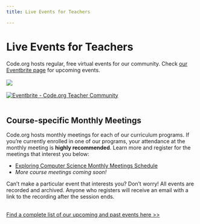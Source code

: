 ```yaml
---
title: Live Events for Teachers

---
```


# Live Events for Teachers

Code.org hosts regular, free virtual events for our community. Check [our Eventbrite page](http://www.eventbrite.com/o/codeorg-teacher-community-8317327577) for upcoming events.
<br><br>
<img src="/images/sotm31.jpg" width=“80%”/>
<br><br>
<a href="http://www.eventbrite.com/o/codeorg-teacher-community-8317327577" target="_blank"><img src="https://www.eventbrite.com/custombutton?eid=17789364468" alt="Eventbrite - Code.org Teacher Community" /></a>
<br><br>

## Course-specific Monthly Meetings

Code.org hosts monthly meetings for each of our curriculum programs. If you’re currently enrolled in one of our programs, your attendance at the monthly meeting is **highly recommended**. Learn more and register for the meetings that interest you below:

- [Exploring Computer Science Monthly Meetings Schedule](/educate/ecs-201516meetings)
- *More course meetings coming soon!*

Can’t make a particular event that interests you? Don’t worry! All events are recorded and archived. Anyone who registers will receive an email with a link to the recording after the session ends.
<br><br>
<p><a href="http://www.eventbrite.com/o/codeorg-teacher-community-8317327577" target="_blank">Find a complete list of our upcoming and past events here &gt;&gt;</a></p>